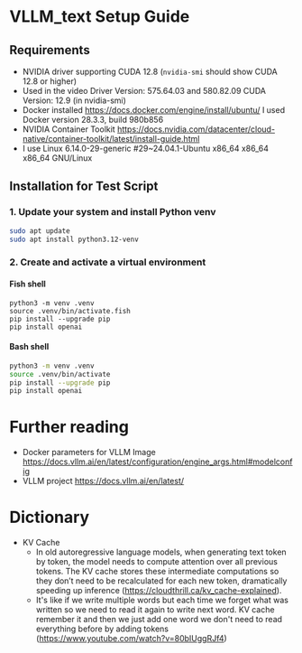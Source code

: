 # VLLM_text Setup Guide

## Requirements

- NVIDIA driver supporting CUDA 12.8 (`nvidia-smi` should show CUDA 12.8 or higher)
- Used in the video  Driver Version: 575.64.03 and 580.82.09 CUDA Version: 12.9 (in nvidia-smi)
- Docker installed https://docs.docker.com/engine/install/ubuntu/ I used Docker version 28.3.3, build 980b856
- NVIDIA Container Toolkit https://docs.nvidia.com/datacenter/cloud-native/container-toolkit/latest/install-guide.html
- I use Linux  6.14.0-29-generic #29~24.04.1-Ubuntu x86_64 x86_64 x86_64 GNU/Linux
## Installation for Test Script

### 1. Update your system and install Python venv

```bash
sudo apt update
sudo apt install python3.12-venv
```

### 2. Create and activate a virtual environment

#### Fish shell

```fish
python3 -m venv .venv
source .venv/bin/activate.fish
pip install --upgrade pip
pip install openai
```

#### Bash shell

```bash
python3 -m venv .venv
source .venv/bin/activate
pip install --upgrade pip
pip install openai
```

# Further reading
- Docker parameters for VLLM Image https://docs.vllm.ai/en/latest/configuration/engine_args.html#modelconfig 
- VLLM project https://docs.vllm.ai/en/latest/ 

# Dictionary
- KV Cache 
    - In old autoregressive language models, when generating text token by token, the model needs to compute attention over all previous tokens. The KV cache stores these intermediate computations so they don’t need to be recalculated for each new token, dramatically speeding up inference (https://cloudthrill.ca/kv_cache-explained).
    - It's like if we write multiple words but each time we forget what was written so we need to read it again to write next word. KV cache remember it and then we just add one word we don't need to read everything before by adding tokens (https://www.youtube.com/watch?v=80bIUggRJf4)
